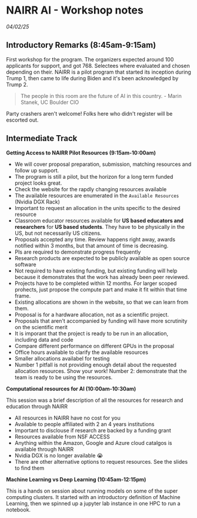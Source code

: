# NAIRR AI - Workshop notes

_04/02/25_
## Introductory Remarks (8:45am-9:15am)

First workshop for the program. The organizers expected around 100 applicants for support, and got 768. Selectees where evaluated and chosen depending on their.
NAIRR is a pilot program that started its inception during Trump 1, then came to life during Biden and it's been acknowledged by Trump 2.

> The people in this room are the future of AI in this country. - Marin Stanek, UC Boulder CIO

Party crashers aren't welcome! Folks here who didn't register will be escorted out.

## Intermediate Track

__Getting Access to NAIRR Pilot Resources (9:15am-10:00am)__ 

- We will cover proposal preparation, submission, matching resources and follow up support.
- The program is still a pilot, but the horizon for a long term funded project looks great.
- Check the website for the rapdly changing resources available
- The available resources are enumerated in the `Available Resources` (Nvidia DGX Rack)
- Important to request an allocation in the units specific to the desired resource
- Classroom educator resources available for __US based educators and researchers__ for __US based students__. They have to be physically in the US, but not necessarily US citizens.
- Proposals accepted any time. Review happens right away, awards notified within 3 months, but that amount of time is decreasing.
- PIs are required to demonstrate progress frequently
- Research products are expected to be publicly available as open source software
- Not required to have existing funding, but existing funding will help because it demonstrates that the work has already been peer reviewed.
- Projects have to be completed within 12 months. For larger scoped prohects, just propose the compute part and make it fit within that time frame.
- Existing allocations are shown in the website, so that we can learn from them.
- Proposal is for a hardware allocation, not as a scientific project.
- Proposals that aren't accompanied by funding will have more scrutinity on the scientific merit
- It is imporant that the project is ready to be run in an allocation, including data and code
- Compare different performance on different GPUs in the proposal
- Office hours available to clarify the available resources
- Smaller allocations availabel for testing
- Number 1 pitfall is not providing enough detail about the requested allocation resources. Show your work! Number 2: demonstrate that the team is ready to be using the resources.

__Computational resources for AI (10:00am-10:30am)__

This session was a brief description of all the resources for research and education through NAIRR

- All resources in NAIRR have no cost for you
- Available to people affiliated with 2 an 4 years institutions
- Important to disclouse if research are backed by a funding grant
- Resources available from NSF ACCESS
- Anything within the Amazon, Google and Azure cloud catalgos is available through NAIRR
- Nvidia DGX is no longer available 😭
- There are other alternative options to request resources. See the slides to find them

__Machine Learning vs Deep Learning (10:45am-12:15pm)__

This is a hands on session about running models on some of the super computing clusters. It started with an introductory definition of Machine Learning, then we spinned up a jupyter lab instance in one HPC to run a notebook.
